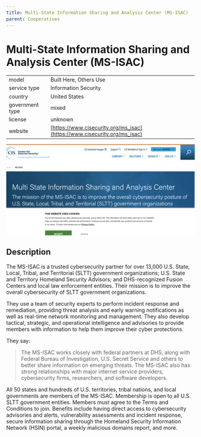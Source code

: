 ```yaml
---
title: Multi-State Information Sharing and Analysis Center (MS-ISAC)
parent: Cooperatives
---
```


# Multi-State Information Sharing and Analysis Center (MS-ISAC)

|                   |                                          |
|:------------------|:-----------------------------------------|
| model             | Built Here, Others Use
| service type      | Information Security
| country           | United States
| government type   | mixed
| license           | unknown
| website           | [https://www.cisecurity.org/ms_isac](https://www.cisecurity.org/ms_isac)

![MS-ISAC screenshot](images/ms-isac.png)

## Description
The MS-ISAC is a trusted cybersecurity partner for over 13,000 U.S. State, Local, Tribal, and Territorial (SLTT) government organizations; U.S. State and Territory Homeland Security Advisors; and DHS-recognized Fusion Centers and local law enforcement entities. Their mission is to improve the overall cybersecurity of SLTT government organizations.

They use a team of security experts to perform incident response and remediation, providing threat analysis and early warning notifications as well as real-time network monitoring and management. They also develop tactical, strategic, and operational intelligence and advisories to provide members with information to help them improve their cyber protections.

They say:

>The MS-ISAC works closely with federal partners at DHS, along with Federal Bureau of Investigation, U.S. Secret Service and others to better share information on emerging threats. The MS-ISAC also has strong relationships with major internet service providers, cybersecurity firms, researchers, and software developers.

All 50 states and hundreds of U.S. territories, tribal nations, and local governments are members of the MS-ISAC. Membership is open to all U.S. SLTT government entities. Members must agree to the Terms and Conditions to join. Benefits include having direct access to cybersecurity advisories and alerts, vulnerability assessments and incident response, secure information sharing through the Homeland Security Information Network (HSIN) portal, a weekly malicious domains report, and more.
